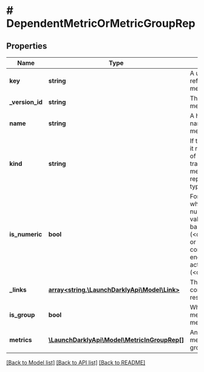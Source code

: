# # DependentMetricOrMetricGroupRep

## Properties

Name | Type | Description | Notes
------------ | ------------- | ------------- | -------------
**key** | **string** | A unique key to reference the metric or metric group |
**_version_id** | **string** | The version ID of the metric or metric group |
**name** | **string** | A human-friendly name for the metric or metric group |
**kind** | **string** | If this is a metric, then it represents the kind of event the metric tracks. If this is a metric group, then it represents the group type |
**is_numeric** | **bool** | For custom metrics, whether to track numeric changes in value against a baseline (&lt;code&gt;true&lt;/code&gt;) or to track a conversion when an end user takes an action (&lt;code&gt;false&lt;/code&gt;). | [optional]
**_links** | [**array<string,\LaunchDarklyApi\Model\Link>**](Link.md) | The location and content type of related resources |
**is_group** | **bool** | Whether this is a metric group or a metric |
**metrics** | [**\LaunchDarklyApi\Model\MetricInGroupRep[]**](MetricInGroupRep.md) | An ordered list of the metrics in this metric group | [optional]

[[Back to Model list]](../../README.md#models) [[Back to API list]](../../README.md#endpoints) [[Back to README]](../../README.md)

